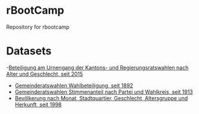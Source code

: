 # rBootCamp

 Repository for rbootcamp

# Datasets

-[Beteiligung am Urnengang der Kantons- und Regierungsratswahlen nach Alter und Geschlecht, seit 2015](https://data.stadt-zuerich.ch/dataset/politik_kantonsratswahlen_btg_urnengang_alter_geschl_od7029)
- [Gemeinderatswahlen Wahlbeteiligung, seit 1892](https://data.stadt-zuerich.ch/dataset/politik_gemeinderatswahlen_wahbeteiligung_seit1892_od7002)
- [Gemeinderatswahlen Stimmenanteil nach Partei und Wahlkreis, seit 1913](https://data.stadt-zuerich.ch/dataset/politik_gemeinderatswahlen_stimmant_seit1913_od7000)
- [Bevölkerung nach Monat, Stadtquartier, Geschlecht, Altersgruppe und Herkunft, seit 1998](https://data.stadt-zuerich.ch/dataset/bev_monat_bestand_quartier_geschl_ag_herkunft_od3250)

